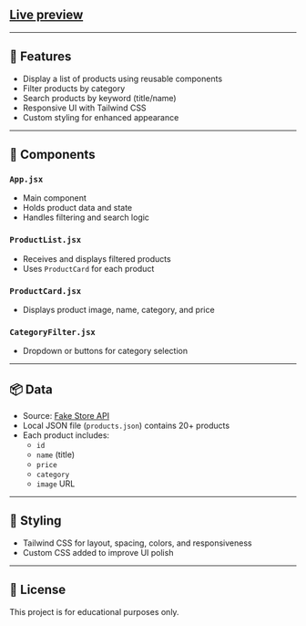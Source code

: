 ## [Live preview](https://productsdev.netlify.app/)
---

## 🚀 Features

- Display a list of products using reusable components
- Filter products by category
- Search products by keyword (title/name)
- Responsive UI with Tailwind CSS
- Custom styling for enhanced appearance

---

## 🧩 Components

### `App.jsx`
- Main component
- Holds product data and state
- Handles filtering and search logic

### `ProductList.jsx`
- Receives and displays filtered products
- Uses `ProductCard` for each product

### `ProductCard.jsx`
- Displays product image, name, category, and price

### `CategoryFilter.jsx`
- Dropdown or buttons for category selection

---

## 📦 Data

- Source: [Fake Store API](https://fakestoreapi.com/products)
- Local JSON file (`products.json`) contains 20+ products
- Each product includes:
  - `id`
  - `name` (title)
  - `price`
  - `category`
  - `image` URL

---

## 🎨 Styling

- Tailwind CSS for layout, spacing, colors, and responsiveness
- Custom CSS added to improve UI polish

---

## 📄 License

This project is for educational purposes only.

